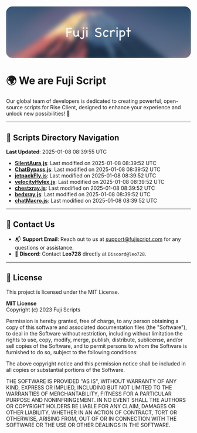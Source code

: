 ![Banner](.github/b.webp)

# 🌍 **We are Fuji Script**

Our global team of developers is dedicated to creating powerful, open-source scripts for Rise Client, designed to enhance your experience and unlock new possibilities! 🌟

---
<!-- SCRIPTS_NAVIGATION_START -->
## 📂 **Scripts Directory Navigation**

**Last Updated**: 2025-01-08 08:39:55 UTC

- **[SilentAura.js](scripts/SilentAura.js)**: Last modified on 2025-01-08 08:39:52 UTC
- **[ChatBypass.js](scripts/ChatBypass.js)**: Last modified on 2025-01-08 08:39:52 UTC
- **[jetpackFly.js](scripts/jetpackFly.js)**: Last modified on 2025-01-08 08:39:52 UTC
- **[velocityHylex.js](scripts/velocityHylex.js)**: Last modified on 2025-01-08 08:39:52 UTC
- **[chestxray.js](scripts/chestxray.js)**: Last modified on 2025-01-08 08:39:52 UTC
- **[bedxray.js](scripts/bedxray.js)**: Last modified on 2025-01-08 08:39:52 UTC
- **[chatMacro.js](scripts/chatMacro.js)**: Last modified on 2025-01-08 08:39:52 UTC

<!-- SCRIPTS_NAVIGATION_END -->

---

## 💬 **Contact Us**  
- 📬 **Support Email**: Reach out to us at [support@fujiscript.com](mailto:support@fujiscript.com) for any questions or assistance.  
- 💬 **Discord**: Contact **Leo728** directly at `Discord@leo728`.

---

## 📜 **License**

This project is licensed under the MIT License.  

**MIT License**  
Copyright (c) 2023 Fuji Scripts  

Permission is hereby granted, free of charge, to any person obtaining a copy of this software and associated documentation files (the "Software"), to deal in the Software without restriction, including without limitation the rights to use, copy, modify, merge, publish, distribute, sublicense, and/or sell copies of the Software, and to permit persons to whom the Software is furnished to do so, subject to the following conditions:  

The above copyright notice and this permission notice shall be included in all copies or substantial portions of the Software.  

THE SOFTWARE IS PROVIDED "AS IS", WITHOUT WARRANTY OF ANY KIND, EXPRESS OR IMPLIED, INCLUDING BUT NOT LIMITED TO THE WARRANTIES OF MERCHANTABILITY, FITNESS FOR A PARTICULAR PURPOSE AND NONINFRINGEMENT. IN NO EVENT SHALL THE AUTHORS OR COPYRIGHT HOLDERS BE LIABLE FOR ANY CLAIM, DAMAGES OR OTHER LIABILITY, WHETHER IN AN ACTION OF CONTRACT, TORT OR OTHERWISE, ARISING FROM, OUT OF OR IN CONNECTION WITH THE SOFTWARE OR THE USE OR OTHER DEALINGS IN THE SOFTWARE.  
